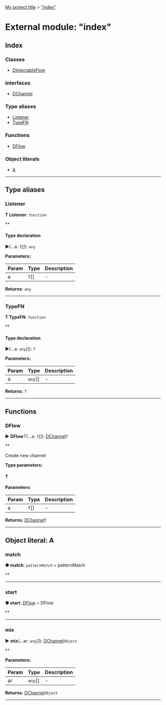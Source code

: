 [My project title](../README.md) > ["index"](../modules/_index_.md)



# External module: "index"

## Index

### Classes

* [DInjectableFlow](../classes/_index_.dinjectableflow.md)


### Interfaces

* [DChannel](../interfaces/_index_.dchannel.md)


### Type aliases

* [Listener](_index_.md#listener)
* [TypeFN](_index_.md#typefn)


### Functions

* [DFlow](_index_.md#dflow)


### Object literals

* [A](_index_.md#a)



---
## Type aliases
<a id="listener"></a>

###  Listener

**Τ Listener**:  *`function`* 

**


#### Type declaration
►(...a: *`T`[]*): `any`



**Parameters:**

| Param | Type | Description |
| ------ | ------ | ------ |
| a | `T`[]   |  - |





**Returns:** `any`






___

<a id="typefn"></a>

###  TypeFN

**Τ TypeFN**:  *`function`* 

**


#### Type declaration
►(...a: *`any`[]*): `T`



**Parameters:**

| Param | Type | Description |
| ------ | ------ | ------ |
| a | `any`[]   |  - |





**Returns:** `T`






___


## Functions
<a id="dflow"></a>

###  DFlow

► **DFlow**T(...a: *`T`[]*): [DChannel](../interfaces/_index_.dchannel.md)`T`



**



Create new channel


**Type parameters:**

#### T 
**Parameters:**

| Param | Type | Description |
| ------ | ------ | ------ |
| a | `T`[]   |  - |





**Returns:** [DChannel](../interfaces/_index_.dchannel.md)`T`





___


<a id="a"></a>

## Object literal: A


<a id="a.match"></a>

###  match

**●  match**:  *`patternMatch`*  =  patternMatch

**





___
<a id="a.start"></a>

###  start

**●  start**:  *[DFlow](_index_.md#dflow)*  =  DFlow

**





___
<a id="a.mix"></a>

###  mix

► **mix**(...ar: *`any`[]*): [DChannel](../interfaces/_index_.dchannel.md)`Object`



**



**Parameters:**

| Param | Type | Description |
| ------ | ------ | ------ |
| ar | `any`[]   |  - |





**Returns:** [DChannel](../interfaces/_index_.dchannel.md)`Object`





___


